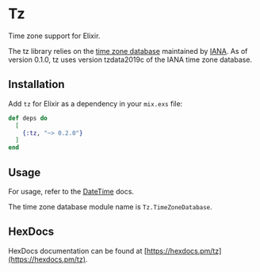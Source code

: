 # Tz

Time zone support for Elixir.

The tz library relies on the [time zone database](https://data.iana.org/time-zones/tzdb/) maintained by [IANA](https://www.iana.org).
As of version 0.1.0, tz uses version tzdata2019c of the IANA time zone database.

## Installation

Add `tz` for Elixir as a dependency in your `mix.exs` file:

```elixir
def deps do
  [
    {:tz, "~> 0.2.0"}
  ]
end
```

## Usage

For usage, refer to the [DateTime](https://hexdocs.pm/elixir/DateTime.html#module-time-zone-database) docs.

The time zone database module name is `Tz.TimeZoneDatabase`.

## HexDocs

HexDocs documentation can be found at [https://hexdocs.pm/tz](https://hexdocs.pm/tz).


